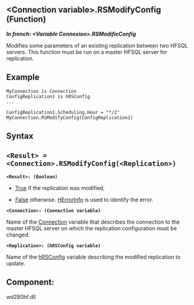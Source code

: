 


## &lt;Connection variable&gt;.RSModifyConfig (Function)

***In french: &lt;Variable Connexion&gt;.RSModifieConfig***



<a name="XUse"></a>
<a name="Use"></a>
<a name="description"></a>
Modifies some parameters of an existing replication between two HFSQL servers. This function must be run on a master HFSQL server for replication. 

<a name="Example1"></a>
<a name="sample_code"></a>

## Example


```wl
MyConnection is Connection
ConfigReplication1 is hRSConfig
...

ConfigReplication1.Scheduling.Hour = "*/2"
MyConnection.RSModifyConfig(ConfigReplication1)
```

<a name="XSYNTAX"></a>

## Syntax
<a name="SYNTAX1"></a>

`<Result> = <Connection>.RSModifyConfig(<Replication>)`
---

**`<Result>: (Boolean)`**



- <u><u><u><u>True</u></u></u></u> if the replication was modified, 

- <u><u><u><u>False</u></u></u></u> otherwise. [HErrorInfo](../WDLang4/3044071.md) is used to identify the error.




**`<Connection>: (Connection variable)`**

Name of the [Connection](../WDLang4/1514073.md) variable that describes the connection to the master HFSQL server on which the replication configuration must be changed.

**`<Replication>: (hRSConfig variable)`**

Name of the [hRSConfig](../WDLang4/1000020484.md) variable describing the modified replication to update.



<a name="XComponent"></a>

## Component:
wd280hf.dll
